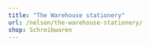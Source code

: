 ```yaml
---
title: "The Warehouse stationery"
url: /nelson/the-warehouse-stationery/
shop: Schreibwaren
---
```

